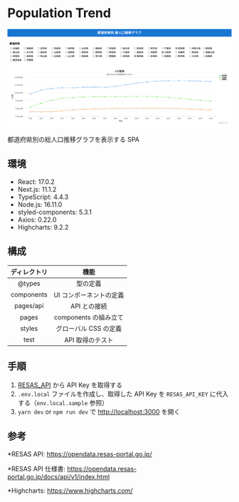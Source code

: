 # Population Trend

![Population Trend](public/ogp.png)

都道府県別の総人口推移グラフを表示する SPA

## 環境

- React: 17.0.2
- Next.js: 11.1.2
- TypeScript: 4.4.3
- Node.js: 16.11.0
- styled-components: 5.3.1
- Axios: 0.22.0
- Highcharts: 9.2.2

## 構成

ディレクトリ|機能
:--:|:--:
@types|型の定義
components|UI コンポーネントの定義
pages/api|API との接続
pages|components の組み立て
styles|グローバル CSS の定義
test|API 取得のテスト

## 手順

1. [RESAS_API](https://opendata.resas-portal.go.jp/) から API Key を取得する
2. ```.env.local``` ファイルを作成し、取得した API Key を  ```RESAS_API_KEY``` に代入する（```env.local.sample``` 参照）
3. ```yarn dev``` or ```npm run dev``` で [http://localhost:3000](http://localhost:3000) を開く

## 参考

\*RESAS API: https://opendata.resas-portal.go.jp/

\*RESAS API 仕様書: https://opendata.resas-portal.go.jp/docs/api/v1/index.html

\*Highcharts: https://www.highcharts.com/